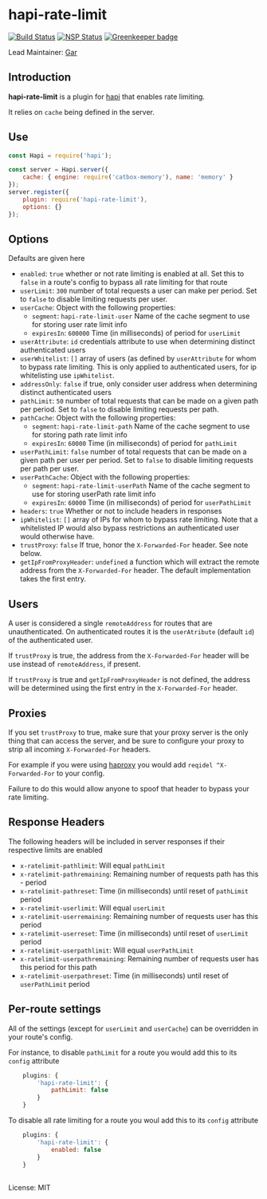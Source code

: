 # hapi-rate-limit

[![Build Status](https://travis-ci.org/wraithgar/hapi-rate-limit.svg?branch=master)](http://travis-ci.org/wraithgar/hapi-rate-limit)
[![NSP Status](https://nodesecurity.io/orgs/wraithgar/projects/115aa00d-9d08-4800-9a8b-865e721c84de/badge)](https://nodesecurity.io/orgs/wraithgar/projects/115aa00d-9d08-4800-9a8b-865e721c84de)
[![Greenkeeper badge](https://badges.greenkeeper.io/wraithgar/hapi-rate-limit.svg)](https://greenkeeper.io/)

Lead Maintainer: [Gar](https://github.com/wraithgar)

## Introduction

**hapi-rate-limit** is a plugin for [hapi](http://hapijs.com) that enables rate limiting.

It relies on `cache` being defined in the server.

## Use

```javascript
const Hapi = require('hapi');

const server = Hapi.server({
    cache: { engine: require('catbox-memory'), name: 'memory' }
});
server.register({
    plugin: require('hapi-rate-limit'),
    options: {}
});
```

## Options

Defaults are given here

- `enabled`: `true` whether or not rate limiting is enabled at all. Set this to `false` in a route's config to bypass all rate limiting for that route
- `userLimit`: `300` number of total requests a user can make per period.  Set to `false` to disable limiting requests per user.
- `userCache`: Object with the following properties:
    -  `segment`: `hapi-rate-limit-user` Name of the cache segment to use for storing user rate limit info
    - `expiresIn`: `600000` Time (in milliseconds) of period for `userLimit`
- `userAttribute`: `id` credentials attribute to use when determining distinct authenticated users
- `userWhitelist`: `[]` array of users (as defined by `userAttribute` for whom to bypass rate limiting.  This is only applied to authenticated users, for ip whitelisting use `ipWhitelist`.
- `addressOnly`: `false` if true, only consider user address when determining distinct authenticated users
- `pathLimit`: `50` number of total requests that can be made on a given path per period.  Set to `false` to disable limiting requests per path.
- `pathCache`: Object with the following properties:
	- `segment`: `hapi-rate-limit-path` Name of the cache segment to use for storing path rate limit info
	- `expiresIn`: `60000` Time (in milliseconds) of period for `pathLimit`
- `userPathLimit`: `false` number of total requests that can be made on a given path per user per period.  Set to `false` to disable limiting requests per path per user.
- `userPathCache`: Object with the following properties:
	- `segment`: `hapi-rate-limit-userPath` Name of the cache segment to use for storing userPath rate limit info
	- `expiresIn`: `60000` Time (in milliseconds) of period for `userPathLimit`
- `headers`: `true` Whether or not to include headers in responses
- `ipWhitelist`: `[]` array of IPs for whom to bypass rate limiting.  Note that a whitelisted IP would also bypass restrictions an authenticated user would otherwise have.
- `trustProxy`: `false` If true, honor the `X-Forwarded-For` header.  See note below.
- `getIpFromProxyHeader`: `undefined` a function which will extract the remote address from the `X-Forwarded-For` header. The default implementation takes the first entry.

## Users

A user is considered a single `remoteAddress` for routes that are unauthenticated.  On authenticated routes it is the `userAtribute` (default `id`) of the authenticated user.

If `trustProxy` is true, the address from the `X-Forwarded-For` header will be use instead of `remoteAddress`, if present.

If `trustProxy` is true and `getIpFromProxyHeader` is not defined, the address will be determined using the first entry in the `X-Forwarded-For` header.

## Proxies

If you set `trustProxy` to true, make sure that your proxy server is the only thing that can access the server, and be sure to configure your proxy to strip all incoming `X-Forwarded-For` headers.

For example if you were using [haproxy](http://www.haproxy.org) you would add `reqidel ^X-Forwarded-For` to your config.

Failure to do this would allow anyone to spoof that header to bypass your rate limiting.

## Response Headers

The following headers will be included in server responses if their respective limits are enabled

- `x-ratelimit-pathlimit`: Will equal `pathLimit`
- `x-ratelimit-pathremaining`: Remaining number of requests path has this - period
- `x-ratelimit-pathreset`: Time (in milliseconds) until reset of `pathLimit` period
- `x-ratelimit-userlimit`: Will equal `userLimit`
- `x-ratelimit-userremaining`: Remaining number of requests user has this period
- `x-ratelimit-userreset`: Time (in milliseconds) until reset of `userLimit` period
- `x-ratelimit-userpathlimit`: Will equal `userPathLimit`
- `x-ratelimit-userpathremaining`: Remaining number of requests user has this period for this path
- `x-ratelimit-userpathreset`: Time (in milliseconds) until reset of `userPathLimit` period

## Per-route settings

All of the settings (except for `userLimit` and `userCache`) can be overridden in your route's config.

For instance, to disable `pathLimit` for a route you would add this to its `config` attribute

```javascript
    plugins: {
        'hapi-rate-limit': {
            pathLimit: false
        }
    }
```

To disable all rate limiting for a route you woul add this to its `config` attribute

```javascript
    plugins: {
        'hapi-rate-limit': {
            enabled: false
        }
    }
```

##

License: MIT
